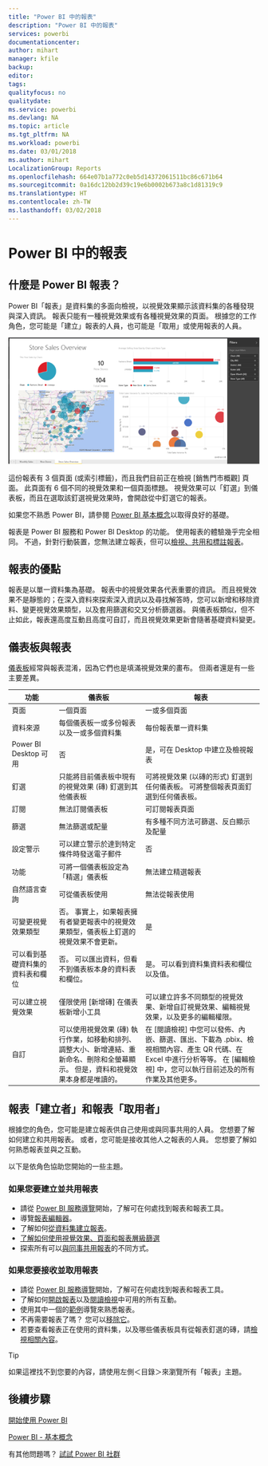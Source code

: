 ```yaml
---
title: "Power BI 中的報表"
description: "Power BI 中的報表"
services: powerbi
documentationcenter: 
author: mihart
manager: kfile
backup: 
editor: 
tags: 
qualityfocus: no
qualitydate: 
ms.service: powerbi
ms.devlang: NA
ms.topic: article
ms.tgt_pltfrm: NA
ms.workload: powerbi
ms.date: 03/01/2018
ms.author: mihart
LocalizationGroup: Reports
ms.openlocfilehash: 664e07b1a772c0eb5d14372061511bc86c671b64
ms.sourcegitcommit: 0a16dc12bb2d39c19e6b0002b673a8c1d81319c9
ms.translationtype: HT
ms.contentlocale: zh-TW
ms.lasthandoff: 03/02/2018
---
```

# <a name="reports-in-power-bi"></a>Power BI 中的報表
## <a name="what-is-a-power-bi-report"></a>什麼是 Power BI 報表？
Power BI「報表」是資料集的多面向檢視，以視覺效果顯示該資料集的各種發現與深入資訊。  報表只能有一種視覺效果或有各種視覺效果的頁面。 根據您的工作角色，您可能是「建立」報表的人員，也可能是「取用」或使用報表的人員。

![報表頁面](media/service-reports/reportview.png)

這份報表有 3 個頁面 (或索引標籤)，而且我們目前正在檢視 [銷售門市概觀] 頁面。 此頁面有 6 個不同的視覺效果和一個頁面標題。 視覺效果可以「釘選」到儀表板，而且在選取該釘選視覺效果時，會開啟從中釘選它的報表。

如果您不熟悉 Power BI，請參閱 [Power BI 基本概念](service-basic-concepts.md)以取得良好的基礎。

報表是 Power BI 服務和 Power BI Desktop 的功能。 使用報表的體驗幾乎完全相同。 不過，針對行動裝置，您無法建立報表，但可以[檢視、共用和標註報表](mobile-reports-in-the-mobile-apps.md)。

## <a name="advantages-of-reports"></a>報表的優點
報表是以單一資料集為基礎。 報表中的視覺效果各代表重要的資訊。 而且視覺效果不是靜態的；在深入資料來探索深入資訊以及尋找解答時，您可以新增和移除資料、變更視覺效果類型，以及套用篩選和交叉分析篩選器。 與儀表板類似，但不止如此，報表還高度互動且高度可自訂，而且視覺效果更新會隨著基礎資料變更。

## <a name="dashboards-versus-reports"></a>儀表板與報表
[儀表板](service-dashboards.md)經常與報表混淆，因為它們也是填滿視覺效果的畫布。 但兩者還是有一些主要差異。  

| **功能** | **儀表板** | **報表** |
| --- | --- | --- |
| 頁面 |一個頁面 |一或多個頁面 |
| 資料來源 |每個儀表板一或多份報表以及一或多個資料集 |每份報表單一資料集 |
| Power BI Desktop 可用 |否 |是，可在 Desktop 中建立及檢視報表 |
| 釘選 |只能將目前儀表板中現有的視覺效果 (磚) 釘選到其他儀表板 |可將視覺效果 (以磚的形式) 釘選到任何儀表板。 可將整個報表頁面釘選到任何儀表板。 |
| 訂閱 |無法訂閱儀表板 |可訂閱報表頁面 |
| 篩選 |無法篩選或配量 |有多種不同方法可篩選、反白顯示及配量 |
| 設定警示 |可以建立警示於達到特定條件時發送電子郵件 |否 |
| 功能 |可將一個儀表板設定為「精選」儀表板 |無法建立精選報表 |
| 自然語言查詢 |可從儀表板使用 |無法從報表使用 |
| 可變更視覺效果類型 |否。 事實上，如果報表擁有者變更報表中的視覺效果類型，儀表板上釘選的視覺效果不會更新。 |是 |
| 可以看到基礎資料集的資料表和欄位 |否。 可以匯出資料，但看不到儀表板本身的資料表和欄位。 |是。 可以看到資料集資料表和欄位以及值。 |
| 可以建立視覺效果 |僅限使用 [新增磚] 在儀表板新增小工具 |可以建立許多不同類型的視覺效果、新增自訂視覺效果、編輯視覺效果，以及更多的編輯權限。 |
| 自訂 |可以使用視覺效果 (磚) 執行作業，如移動和排列、調整大小、新增連結、重新命名、刪除和全螢幕顯示。 但是，資料和視覺效果本身都是唯讀的。 |在 [閱讀檢視] 中您可以發佈、內嵌、篩選、匯出、下載為 .pbix、檢視相關內容、產生 QR 代碼、在 Excel 中進行分析等等。  在 [編輯檢視] 中，您可以執行目前述及的所有作業及其他更多。 |

## <a name="report-creators-and-report-consumers"></a>報表「建立者」和報表「取用者」
根據您的角色，您可能是建立報表供自己使用或與同事共用的人員。 您想要了解如何建立和共用報表。 或者，您可能是接收其他人之報表的人員。 您想要了解如何熟悉報表並與之互動。

以下是依角色協助您開始的一些主題。

### <a name="if-you-will-be-creating-and-sharing-reports"></a>如果您要建立並共用報表
* 請從 [Power BI 服務導覽](service-basic-concepts.md)開始，了解可在何處找到報表和報表工具。
* 導覽[報表編輯器](service-the-report-editor-take-a-tour.md)。
* 了解如何[從資料集建立報表](service-report-create-new.md)。
* [了解如何使用視覺效果、頁面和報表層級篩選](power-bi-how-to-report-filter.md)
* 探索所有可以[與同事共用報表](service-share-dashboards.md)的不同方式。

### <a name="if-you-will-be-receiving-and-consuming-reports"></a>如果您要接收並取用報表
* 請從 [Power BI 服務導覽](service-basic-concepts.md)開始，了解可在何處找到報表和報表工具。
* 了解如何[開啟報表](service-report-open.md)以及[閱讀檢視](service-reading-view-and-editing-view.md)中可用的所有互動。
* 使用其中一個的[範例](sample-tutorial-connect-to-the-samples.md)導覽來熟悉報表。  
* 不再需要報表了嗎？ 您可以[移除它](service-delete.md)。
* 若要查看報表正在使用的資料集，以及哪些儀表板具有從報表釘選的磚，請[檢視相關內容](service-related-content.md)。

> [!TIP]
> 如果這裡找不到您要的內容，請使用左側＜目錄＞來瀏覽所有「報表」主題。
> 
> 

## <a name="next-steps"></a>後續步驟
[開始使用 Power BI](service-get-started.md) 

[Power BI - 基本概念](service-basic-concepts.md)

有其他問題嗎？ [試試 Power BI 社群](http://community.powerbi.com/)

